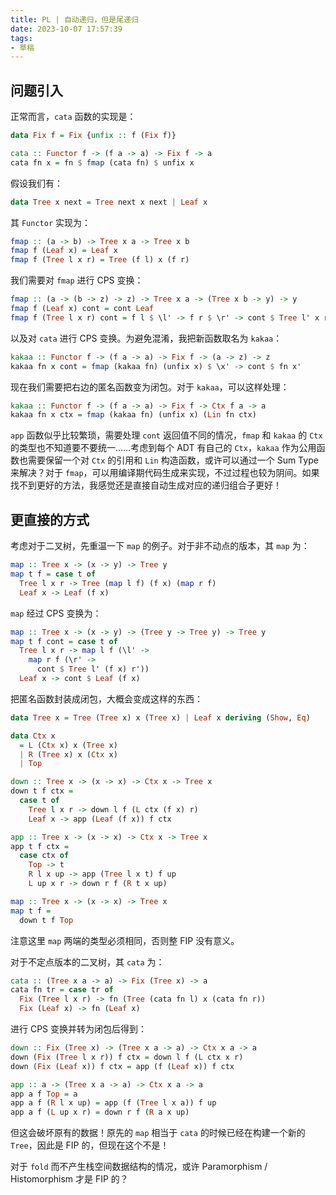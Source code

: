 ```yaml
---
title: PL | 自动递归，但是尾递归
date: 2023-10-07 17:57:39
tags:
- 草稿
---
```


## 问题引入

正常而言，`cata` 函数的实现是：

```haskell
data Fix f = Fix {unfix :: f (Fix f)}

cata :: Functor f -> (f a -> a) -> Fix f -> a
cata fn x = fn $ fmap (cata fn) $ unfix x
```

假设我们有：

```haskell
data Tree x next = Tree next x next | Leaf x
```

其 `Functor` 实现为：

```haskell
fmap :: (a -> b) -> Tree x a -> Tree x b
fmap f (Leaf x) = Leaf x
fmap f (Tree l x r) = Tree (f l) x (f r)
```

我们需要对 `fmap` 进行 CPS 变换：

```haskell
fmap :: (a -> (b -> z) -> z) -> Tree x a -> (Tree x b -> y) -> y
fmap f (Leaf x) cont = cont Leaf
fmap f (Tree l x r) cont = f l $ \l' -> f r $ \r' -> cont $ Tree l' x r'
```

以及对 `cata` 进行 CPS 变换。为避免混淆，我把新函数取名为 `kakaa`：

```haskell
kakaa :: Functor f -> (f a -> a) -> Fix f -> (a -> z) -> z
kakaa fn x cont = fmap (kakaa fn) (unfix x) $ \x' -> cont $ fn x'
```

现在我们需要把右边的匿名函数变为闭包。对于 `kakaa`，可以这样处理：

```haskell
kakaa :: Functor f -> (f a -> a) -> Fix f -> Ctx f a -> a
kakaa fn x ctx = fmap (kakaa fn) (unfix x) (Lin fn ctx)
```

`app` 函数似乎比较繁琐，需要处理 `cont` 返回值不同的情况，`fmap` 和 `kakaa` 的 `Ctx` 的类型也不知道要不要统一……考虑到每个 ADT 有自己的 `Ctx`，`kakaa` 作为公用函数也需要保留一个对 `Ctx` 的引用和 `Lin` 构造函数，或许可以通过一个 Sum Type 来解决？对于 `fmap`，可以用编译期代码生成来实现，不过过程也较为阴间。如果找不到更好的方法，我感觉还是直接自动生成对应的递归组合子更好！

## 更直接的方式

考虑对于二叉树，先重温一下 `map` 的例子。对于非不动点的版本，其 `map` 为：

```haskell
map :: Tree x -> (x -> y) -> Tree y
map t f = case t of
  Tree l x r -> Tree (map l f) (f x) (map r f)
  Leaf x -> Leaf (f x)
```

`map` 经过 CPS 变换为：

```haskell
map :: Tree x -> (x -> y) -> (Tree y -> Tree y) -> Tree y
map t f cont = case t of
  Tree l x r -> map l f (\l' ->
    map r f (\r' ->
      cont $ Tree l' (f x) r'))
  Leaf x -> cont $ Leaf (f x)
```

把匿名函数封装成闭包，大概会变成这样的东西：

```haskell
data Tree x = Tree (Tree x) x (Tree x) | Leaf x deriving (Show, Eq)

data Ctx x
  = L (Ctx x) x (Tree x)
  | R (Tree x) x (Ctx x)
  | Top

down :: Tree x -> (x -> x) -> Ctx x -> Tree x
down t f ctx =
  case t of
    Tree l x r -> down l f (L ctx (f x) r)
    Leaf x -> app (Leaf (f x)) f ctx

app :: Tree x -> (x -> x) -> Ctx x -> Tree x
app t f ctx =
  case ctx of
    Top -> t
    R l x up -> app (Tree l x t) f up
    L up x r -> down r f (R t x up)

map :: Tree x -> (x -> x) -> Tree x
map t f =
  down t f Top
```

注意这里 `map` 两端的类型必须相同，否则整 FIP 没有意义。

对于不定点版本的二叉树，其 `cata` 为：

```haskell
cata :: (Tree x a -> a) -> Fix (Tree x) -> a
cata fn tr = case tr of
  Fix (Tree l x r) -> fn (Tree (cata fn l) x (cata fn r))
  Fix (Leaf x) -> fn (Leaf x)
```

进行 CPS 变换并转为闭包后得到：

```haskell
down :: Fix (Tree x) -> (Tree x a -> a) -> Ctx x a -> a
down (Fix (Tree l x r)) f ctx = down l f (L ctx x r)
down (Fix (Leaf x)) f ctx = app (f (Leaf x)) f ctx

app :: a -> (Tree x a -> a) -> Ctx x a -> a
app a f Top = a
app a f (R l x up) = app (f (Tree l x a)) f up
app a f (L up x r) = down r f (R a x up)
```

但这会破坏原有的数据！原先的 `map` 相当于 `cata` 的时候已经在构建一个新的 `Tree`，因此是 FIP 的，但现在这个不是！

对于 `fold` 而不产生栈空间数据结构的情况，或许 Paramorphism / Histomorphism 才是 FIP 的？
